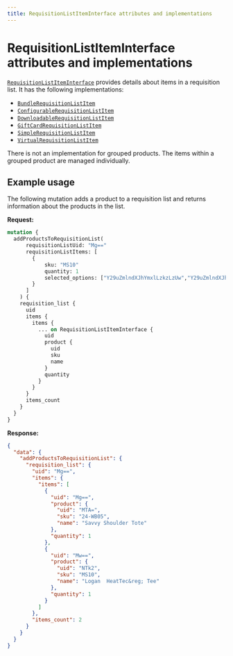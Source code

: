 ```yaml
---
title: RequisitionListItemInterface attributes and implementations
---
```


# RequisitionListItemInterface attributes and implementations

[`RequisitionListItemInterface`](https://developer.adobe.com/commerce/webapi/graphql-api/index.html#definition-RequisitionListItemInterface) provides details about items in a requisition list. It has the following implementations:

*  [`BundleRequisitionListItem`](https://developer.adobe.com/commerce/webapi/graphql-api/index.html#definition-BundleRequisitionListItem)
*  [`ConfigurableRequisitionListItem`](https://developer.adobe.com/commerce/webapi/graphql-api/index.html#definition-ConfigurableRequisitionListItem)
*  [`DownloadableRequisitionListItem`](https://developer.adobe.com/commerce/webapi/graphql-api/index.html#definition-DownloadableRequisitionListItem)
*  [`GiftCardRequisitionListItem`](https://developer.adobe.com/commerce/webapi/graphql-api/index.html#definition-GiftCardRequisitionListItem)
*  [`SimpleRequisitionListItem`](https://developer.adobe.com/commerce/webapi/graphql-api/index.html#definition-SimpleRequisitionListItem)
*  [`VirtualRequisitionListItem`](https://developer.adobe.com/commerce/webapi/graphql-api/index.html#definition-VirtualRequisitionListItem)

<InlineAlert variant="info" slots="text" />

There is not an implementation for grouped products. The items within a grouped product are managed individually.

## Example usage

The following mutation adds a product to a requisition list and returns information about the products in the list.

**Request:**

```graphql
mutation {
  addProductsToRequisitionList(
      requisitionListUid: "Mg=="
      requisitionListItems: [
        {
            sku: "MS10"
            quantity: 1
            selected_options: ["Y29uZmlndXJhYmxlLzkzLzUw","Y29uZmlndXJhYmxlLzE2MC8xNjg"]
        }
      ]
    ) {
    requisition_list {
      uid
      items {
        items {
          ... on RequisitionListItemInterface {
            uid
            product {
              uid
              sku
              name
            }
            quantity
          }
        }
      }
      items_count
    }
  }
}
```

**Response:**

```json
{
  "data": {
    "addProductsToRequisitionList": {
      "requisition_list": {
        "uid": "Mg==",
        "items": {
          "items": [
            {
              "uid": "Mg==",
              "product": {
                "uid": "MTA=",
                "sku": "24-WB05",
                "name": "Savvy Shoulder Tote"
              },
              "quantity": 1
            },
            {
              "uid": "Mw==",
              "product": {
                "uid": "NTk2",
                "sku": "MS10",
                "name": "Logan  HeatTec&reg; Tee"
              },
              "quantity": 1
            }
          ]
        },
        "items_count": 2
      }
    }
  }
}
```
